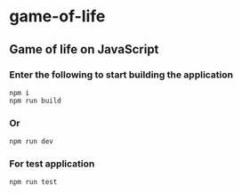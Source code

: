 # game-of-life
## Game of life on JavaScript
### Enter the following to start building the application
    npm i
    npm run build
### Or 
    npm run dev
### For test application 
    npm run test
